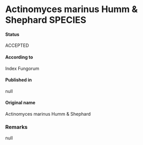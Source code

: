 Actinomyces marinus Humm & Shephard SPECIES
=======

#### Status
ACCEPTED

#### According to
Index Fungorum

#### Published in
null

#### Original name
Actinomyces marinus Humm & Shephard

### Remarks
null
